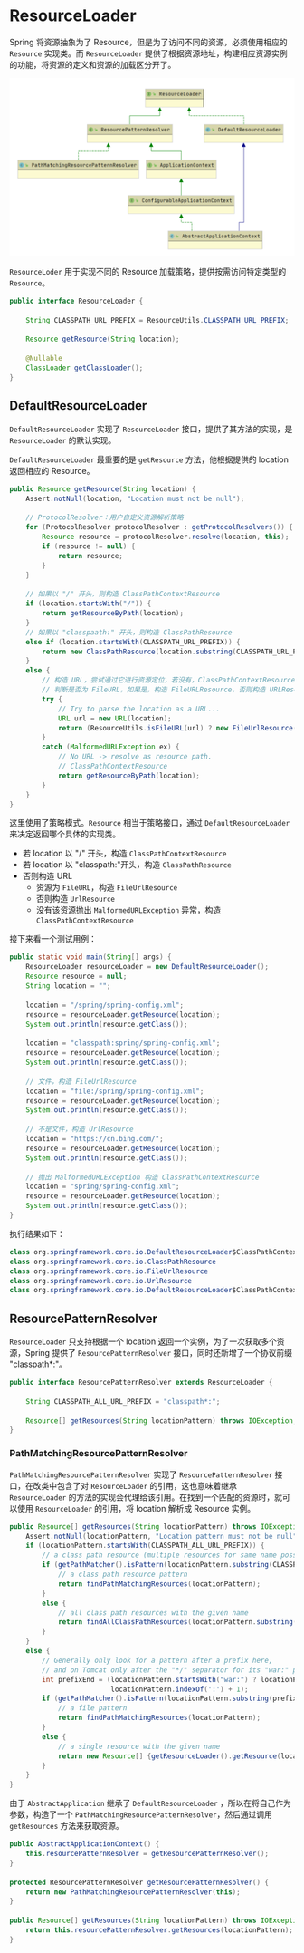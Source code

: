# ResourceLoader

Spring 将资源抽象为了 Resource，但是为了访问不同的资源，必须使用相应的 `Resource` 实现类。而 `ResourceLoader` 提供了根据资源地址，构建相应资源实例的功能，将资源的定义和资源的加载区分开了。

![](../../../../../.gitbook/assets/resourceloader-ji-cheng-ti-xi-.png)

`ResourceLoder` 用于实现不同的 Resource 加载策略，提供按需访问特定类型的 `Resource`。

```java
public interface ResourceLoader {

    String CLASSPATH_URL_PREFIX = ResourceUtils.CLASSPATH_URL_PREFIX;

    Resource getResource(String location);

    @Nullable
    ClassLoader getClassLoader();
}
```

## DefaultResourceLoader

`DefaultResourceLoader` 实现了 `ResourceLoader` 接口，提供了其方法的实现，是 `ResourceLoader` 的默认实现。

`DefaultResourceLoader` 最重要的是 `getResource` 方法，他根据提供的 location 返回相应的 Resource。

```java
public Resource getResource(String location) {
    Assert.notNull(location, "Location must not be null");

    // ProtocolResolver：用户自定义资源解析策略
    for (ProtocolResolver protocolResolver : getProtocolResolvers()) {
        Resource resource = protocolResolver.resolve(location, this);
        if (resource != null) {
            return resource;
        }
    }

    // 如果以 "/" 开头，则构造 ClassPathContextResource
    if (location.startsWith("/")) {
        return getResourceByPath(location);
    }
    // 如果以 "classpaath:" 开头，则构造 ClassPathResource
    else if (location.startsWith(CLASSPATH_URL_PREFIX)) {
        return new ClassPathResource(location.substring(CLASSPATH_URL_PREFIX.length()), getClassLoader());
    }
    else {
        // 构造 URL，尝试通过它进行资源定位，若没有，ClassPathContextResource
        // 判断是否为 FileURL，如果是，构造 FileURLResource，否则构造 URLResource
        try {
            // Try to parse the location as a URL...
            URL url = new URL(location);
            return (ResourceUtils.isFileURL(url) ? new FileUrlResource(url) : new UrlResource(url));
        }
        catch (MalformedURLException ex) {
            // No URL -> resolve as resource path.
            // ClassPathContextResource
            return getResourceByPath(location);
        }
    }
}
```

这里使用了策略模式。`Resource` 相当于策略接口，通过 `DefaultResourceLoader` 来决定返回哪个具体的实现类。

* 若 location 以 "/" 开头，构造 `ClassPathContextResource`
* 若 location 以 "classpath:"开头，构造 `ClassPathResource`
* 否则构造 URL
  * 资源为 `FileURL`，构造 `FileUrlResource`
  * 否则构造 `UrlResource`
  * 没有该资源抛出 `MalformedURLException` 异常，构造 `ClassPathContextResource`

接下来看一个测试用例：

```java
public static void main(String[] args) {
    ResourceLoader resourceLoader = new DefaultResourceLoader();
    Resource resource = null;
    String location = "";

    location = "/spring/spring-config.xml";
    resource = resourceLoader.getResource(location);
    System.out.println(resource.getClass());

    location = "classpath:spring/spring-config.xml";
    resource = resourceLoader.getResource(location);
    System.out.println(resource.getClass());

    // 文件，构造 FileUrlResource
    location = "file:/spring/spring-config.xml";
    resource = resourceLoader.getResource(location);
    System.out.println(resource.getClass());

    // 不是文件，构造 UrlResource
    location = "https://cn.bing.com/";
    resource = resourceLoader.getResource(location);
    System.out.println(resource.getClass());

    // 抛出 MalformedURLException 构造 ClassPathContextResource
    location = "spring/spring-config.xml";
    resource = resourceLoader.getResource(location);
    System.out.println(resource.getClass());
}
```

执行结果如下：

```java
class org.springframework.core.io.DefaultResourceLoader$ClassPathContextResource
class org.springframework.core.io.ClassPathResource
class org.springframework.core.io.FileUrlResource
class org.springframework.core.io.UrlResource
class org.springframework.core.io.DefaultResourceLoader$ClassPathContextResource
```

## ResourcePatternResolver

`ResourceLoader` 只支持根据一个 location 返回一个实例，为了一次获取多个资源，Spring 提供了 `ResourcePatternResolver` 接口，同时还新增了一个协议前缀 "classpath\*:"。

```java
public interface ResourcePatternResolver extends ResourceLoader {

    String CLASSPATH_ALL_URL_PREFIX = "classpath*:";

    Resource[] getResources(String locationPattern) throws IOException;
}
```

### PathMatchingResourcePatternResolver

`PathMatchingResourcePatternResolver` 实现了 `ResourcePatternResolver` 接口，在改类中包含了对 `ResourceLoader` 的引用，这也意味着继承 `ResourceLoader` 的方法的实现会代理给该引用。在找到一个匹配的资源时，就可以使用 `ResourceLoader` 的引用，将 location 解析成 Resource 实例。

```java
public Resource[] getResources(String locationPattern) throws IOException {
    Assert.notNull(locationPattern, "Location pattern must not be null");
    if (locationPattern.startsWith(CLASSPATH_ALL_URL_PREFIX)) {
        // a class path resource (multiple resources for same name possible)
        if (getPathMatcher().isPattern(locationPattern.substring(CLASSPATH_ALL_URL_PREFIX.length()))) {
            // a class path resource pattern
            return findPathMatchingResources(locationPattern);
        }
        else {
            // all class path resources with the given name
            return findAllClassPathResources(locationPattern.substring(CLASSPATH_ALL_URL_PREFIX.length()));
        }
    }
    else {
        // Generally only look for a pattern after a prefix here,
        // and on Tomcat only after the "*/" separator for its "war:" protocol.
        int prefixEnd = (locationPattern.startsWith("war:") ? locationPattern.indexOf("*/") + 1 :
                         locationPattern.indexOf(':') + 1);
        if (getPathMatcher().isPattern(locationPattern.substring(prefixEnd))) {
            // a file pattern
            return findPathMatchingResources(locationPattern);
        }
        else {
            // a single resource with the given name
            return new Resource[] {getResourceLoader().getResource(locationPattern)};
        }
    }
}
```

由于 `AbstractApplication` 继承了 `DefaultResourceLoader` ，所以在将自己作为参数，构造了一个 `PathMatchingResourcePatternResolver`，然后通过调用 `getResources` 方法来获取资源。

```java
public AbstractApplicationContext() {
    this.resourcePatternResolver = getResourcePatternResolver();
}

protected ResourcePatternResolver getResourcePatternResolver() {
    return new PathMatchingResourcePatternResolver(this);
}

public Resource[] getResources(String locationPattern) throws IOException {
    return this.resourcePatternResolver.getResources(locationPattern);
}
```

